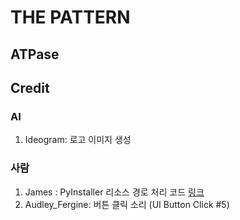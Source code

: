 # THE PATTERN
## ATPase
## Credit
### AI
1. Ideogram: 로고 이미지 생성
### 사람
1. James : PyInstaller 리소스 경로 처리 코드 [링크](https://stackoverflow.com/a/51061279)
2. Audley_Fergine: 버튼 클릭 소리 (UI Button Click #5)
